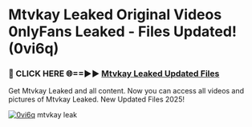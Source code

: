 # Mtvkay Leaked Original Videos 0nlyFans Leaked - Files Updated! (0vi6q)

<h3>🔴 CLICK HERE 🌐==►► <a href="https://tinyurl.com/2wckxsce" rel="nofollow">Mtvkay Leaked Updated Files</a></h3>

Get Mtvkay Leaked and all content. Now you can access all videos and pictures of Mtvkay Leaked. New Updated Files 2025!

[![0vi6q](https://i.imgur.com/AFduVYN.gif)](https://tinyurl.com/2wckxsce)
mtvkay leak